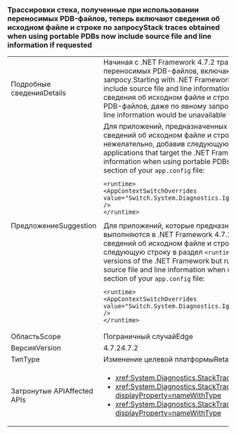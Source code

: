 ### <a name="stack-traces-obtained-when-using-portable-pdbs-now-include-source-file-and-line-information-if-requested"></a><span data-ttu-id="a4af8-101">Трассировки стека, полученные при использовании переносимых PDB-файлов, теперь включают сведения об исходном файле и строке по запросу</span><span class="sxs-lookup"><span data-stu-id="a4af8-101">Stack traces obtained when using portable PDBs now include source file and line information if requested</span></span>

|   |   |
|---|---|
|<span data-ttu-id="a4af8-102">Подробные сведения</span><span class="sxs-lookup"><span data-stu-id="a4af8-102">Details</span></span>|<span data-ttu-id="a4af8-103">Начиная с .NET Framework 4.7.2 трассировки стека, полученные при использовании переносимых PDB-файлов, включают сведения об исходном файле и строке по запросу.</span><span class="sxs-lookup"><span data-stu-id="a4af8-103">Starting with .NET Framework 4.7.2, stack traces obtained when using portable PDBs include source file and line information when requested.</span></span> <span data-ttu-id="a4af8-104">В версиях до .NET Framework 4.7.2 сведения об исходном файле и строке были недоступны при использовании переносимых PDB-файлов, даже по явному запросу.</span><span class="sxs-lookup"><span data-stu-id="a4af8-104">In versions prior to .NET Framework 4.7.2, source file and line information would be unavailable when using portable PDBs even if explicitly requested.</span></span>|
|<span data-ttu-id="a4af8-105">Предложение</span><span class="sxs-lookup"><span data-stu-id="a4af8-105">Suggestion</span></span>|<span data-ttu-id="a4af8-106">Для приложений, предназначенных для .NET Framework 4.7.2, можно отказаться от вывода сведений об исходном файле и строке при использовании переносимых PDB-файлов, если это нежелательно, добавив следующую строку в раздел <code>&lt;runtime&gt;</code> файла <code>app.config</code>:</span><span class="sxs-lookup"><span data-stu-id="a4af8-106">For applications that target the .NET Framework 4.7.2, you can opt out of the source file and line information when using portable PDBs if it is not desirable by adding the following to the <code>&lt;runtime&gt;</code> section of your <code>app.config</code> file:</span></span><pre><code class="lang-xml">&lt;runtime&gt;&#13;&#10;&lt;AppContextSwitchOverrides value=&quot;Switch.System.Diagnostics.IgnorePortablePDBsInStackTraces=true&quot; /&gt;&#13;&#10;&lt;/runtime&gt;&#13;&#10;</code></pre><span data-ttu-id="a4af8-107">Для приложений, которые предназначены для более ранних версий .NET Framework, но выполняются в .NET Framework 4.7.2 или более поздней версии, можно включить вывод сведений об исходном файле и строке при использовании переносимых PDB-файлов, добавив следующую строку в раздел <code>&lt;runtime&gt;</code> файла <code>app.config</code>:</span><span class="sxs-lookup"><span data-stu-id="a4af8-107">For applications that target earlier versions of the .NET Framework but run on the .NET Framework 4.7.2 or later, you can opt in to the source file and line information when using portable PDBs by adding the following to the <code>&lt;runtime&gt;</code> section of your <code>app.config</code> file:</span></span><pre><code class="lang-xml">&lt;runtime&gt;&#13;&#10;&lt;AppContextSwitchOverrides value=&quot;Switch.System.Diagnostics.IgnorePortablePDBsInStackTraces=false&quot; /&gt;&#13;&#10;&lt;/runtime&gt;&#13;&#10;</code></pre>|
|<span data-ttu-id="a4af8-108">Область</span><span class="sxs-lookup"><span data-stu-id="a4af8-108">Scope</span></span>|<span data-ttu-id="a4af8-109">Пограничный случай</span><span class="sxs-lookup"><span data-stu-id="a4af8-109">Edge</span></span>|
|<span data-ttu-id="a4af8-110">Версия</span><span class="sxs-lookup"><span data-stu-id="a4af8-110">Version</span></span>|<span data-ttu-id="a4af8-111">4.7.2</span><span class="sxs-lookup"><span data-stu-id="a4af8-111">4.7.2</span></span>|
|<span data-ttu-id="a4af8-112">Тип</span><span class="sxs-lookup"><span data-stu-id="a4af8-112">Type</span></span>|<span data-ttu-id="a4af8-113">Изменение целевой платформы</span><span class="sxs-lookup"><span data-stu-id="a4af8-113">Retargeting</span></span>|
|<span data-ttu-id="a4af8-114">Затронутые API</span><span class="sxs-lookup"><span data-stu-id="a4af8-114">Affected APIs</span></span>|<ul><li><xref:System.Diagnostics.StackTrace.%23ctor(System.Boolean)?displayProperty=nameWithType></li><li><xref:System.Diagnostics.StackTrace.%23ctor(System.Exception,System.Boolean)?displayProperty=nameWithType><li><xref:System.Diagnostics.StackTrace.%23ctor(System.Exception,System.Int32,System.Boolean)?displayProperty=nameWithType></li></ul>|

